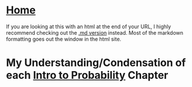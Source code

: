 # <a href="https://angelddaz.github.io/bridgetomasters/"> Home </a>

If you are looking at this with an html at the end of your URL, I highly recommend checking out the [.md version](https://github.com/angelddaz/bridgetomasters/blob/master/RforDS.md) instead. Most of the markdown formatting goes out the window in the html site.


# My Understanding/Condensation of each [Intro to Probability](http://r4ds.had.co.nz/) Chapter

